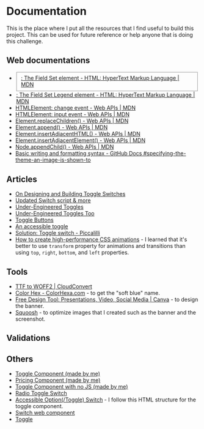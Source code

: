 # Documentation

This is the place where I put all the resources that I find useful to build this project. This can be used for future reference or help anyone that is doing this challenge.

## Web documentations

- [<fieldset>: The Field Set element - HTML: HyperText Markup Language | MDN](https://developer.mozilla.org/en-US/docs/Web/HTML/Element/fieldset)
- [<legend>: The Field Set Legend element - HTML: HyperText Markup Language | MDN](https://developer.mozilla.org/en-US/docs/Web/HTML/Element/legend)
- [HTMLElement: change event - Web APIs | MDN](https://developer.mozilla.org/en-US/docs/Web/API/HTMLElement/change_event)
- [HTMLElement: input event - Web APIs | MDN](https://developer.mozilla.org/en-US/docs/Web/API/HTMLElement/input_event)
- [Element.replaceChildren() - Web APIs | MDN](https://developer.mozilla.org/en-US/docs/Web/API/Element/replaceChildren)
- [Element.append() - Web APIs | MDN](https://developer.mozilla.org/en-US/docs/Web/API/Element/append)
- [Element.insertAdjacentHTML() - Web APIs | MDN](https://developer.mozilla.org/en-US/docs/Web/API/Element/insertAdjacentHTML)
- [Element.insertAdjacentElement() - Web APIs | MDN](https://developer.mozilla.org/en-US/docs/Web/API/Element/insertAdjacentElement)
- [Node.appendChild() - Web APIs | MDN](https://developer.mozilla.org/en-US/docs/Web/API/Node/appendChild)
- [Basic writing and formatting syntax - GitHub Docs #specifying-the-theme-an-image-is-shown-to](https://docs.github.com/en/get-started/writing-on-github/getting-started-with-writing-and-formatting-on-github/basic-writing-and-formatting-syntax#specifying-the-theme-an-image-is-shown-to)

## Articles

- [On Designing and Building Toggle Switches](https://www.sarasoueidan.com/blog/toggle-switch-design/)
- [Updated Switch script & more](https://www.scottohara.me/note/2019/04/03/switch-script.html)
- [Under-Engineered Toggles](https://adrianroselli.com/2019/03/under-engineered-toggles.html)
- [Under-Engineered Toggles Too](https://adrianroselli.com/2019/08/under-engineered-toggles-too.html)
- [Toggle Buttons](https://inclusive-components.design/toggle-button/)
- [An accessible toggle](https://kittygiraudel.com/2021/04/05/an-accessible-toggle/)
- [Solution: Toggle switch - Piccalilli](https://piccalil.li/tutorial/solution-002-toggle-switch/)
- [How to create high-performance CSS animations](https://web.dev/animations-guide/) - I learned that it's better to use `transform` property for animations and transitions than using `top`, `right`, `bottom`, and `left` properties.

## Tools

- [TTF to WOFF2 | CloudConvert](https://cloudconvert.com/ttf-to-woff2)
- [Color Hex - ColorHexa.com](https://www.colorhexa.com/) - to get the "soft blue" name.
- [Free Design Tool: Presentations, Video, Social Media | Canva](https://www.canva.com/) - to design the banner.
- [Squoosh](https://squoosh.app/) - to optimize images that I created such as the banner and the screenshot.

## Validations

## Others

- [Toggle Component (made by me)](https://codepen.io/vanzasetia/pen/BaOwJjd)
- [Pricing Component (made by me)](https://codepen.io/vanzasetia/pen/eYLRrwd)
- [Toggle Component with no JS (made by me)](https://codepen.io/vanzasetia/pen/xxapPjW)
- [Radio Toggle Switch](https://codepen.io/scottohara/pen/zLZwNv/)
- [Accessible Option(/Toggle) Switch](https://codepen.io/SaraSoueidan/pen/jpBbrq/) - I follow this HTML structure for the toggle component.
- [Switch web component](https://codepen.io/scottohara/pen/YdKQQE/)
- [Toggle](https://codepen.io/KittyGiraudel/pen/xxgrPvg)
